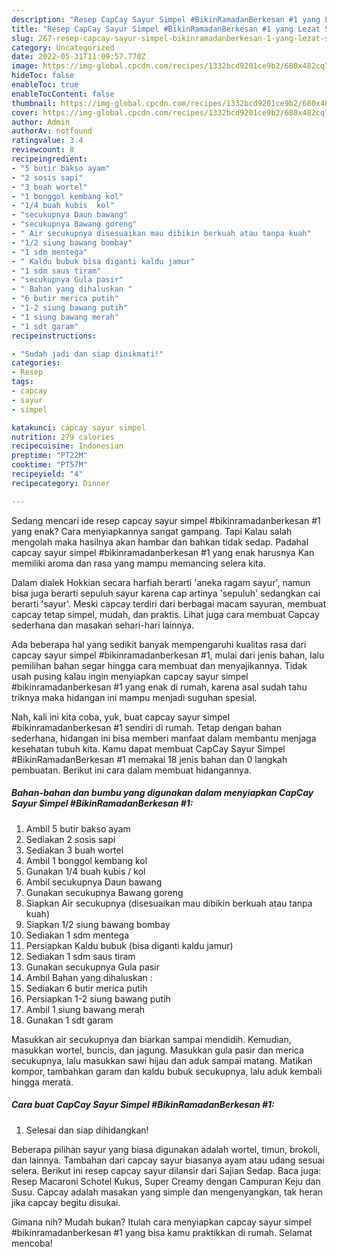 ```yaml
---
description: "Resep CapCay Sayur Simpel #BikinRamadanBerkesan #1 yang Lezat Sekali"
title: "Resep CapCay Sayur Simpel #BikinRamadanBerkesan #1 yang Lezat Sekali"
slug: 267-resep-capcay-sayur-simpel-bikinramadanberkesan-1-yang-lezat-sekali
category: Uncategorized
date: 2022-05-31T11:09:57.770Z
image: https://img-global.cpcdn.com/recipes/1332bcd9201ce9b2/680x482cq70/capcay-sayur-simpel-bikinramadanberkesan-1-foto-resep-utama.jpg
hideToc: false
enableToc: true
enableTocContent: false
thumbnail: https://img-global.cpcdn.com/recipes/1332bcd9201ce9b2/680x482cq70/capcay-sayur-simpel-bikinramadanberkesan-1-foto-resep-utama.jpg
cover: https://img-global.cpcdn.com/recipes/1332bcd9201ce9b2/680x482cq70/capcay-sayur-simpel-bikinramadanberkesan-1-foto-resep-utama.jpg
author: Admin
authorAv: notfound
ratingvalue: 3.4
reviewcount: 8
recipeingredient:
- "5 butir bakso ayam"
- "2 sosis sapi"
- "3 buah wortel"
- "1 bonggol kembang kol"
- "1/4 buah kubis  kol"
- "secukupnya Daun bawang"
- "secukupnya Bawang goreng"
- " Air secukupnya disesuaikan mau dibikin berkuah atau tanpa kuah"
- "1/2 siung bawang bombay"
- "1 sdm mentega"
- " Kaldu bubuk bisa diganti kaldu jamur"
- "1 sdm saus tiram"
- "secukupnya Gula pasir"
- " Bahan yang dihaluskan "
- "6 butir merica putih"
- "1-2 siung bawang putih"
- "1 siung bawang merah"
- "1 sdt garam"
recipeinstructions:

- "Sudah jadi dan siap dinikmati!"
categories:
- Resep
tags:
- capcay
- sayur
- simpel

katakunci: capcay sayur simpel 
nutrition: 279 calories
recipecuisine: Indonesian
preptime: "PT22M"
cooktime: "PT57M"
recipeyield: "4"
recipecategory: Dinner

---
```



Sedang mencari ide resep capcay sayur simpel #bikinramadanberkesan #1 yang enak? Cara menyiapkannya sangat gampang. Tapi Kalau salah mengolah maka hasilnya akan hambar dan bahkan tidak sedap. Padahal capcay sayur simpel #bikinramadanberkesan #1 yang enak harusnya Kan memiliki aroma dan rasa yang mampu memancing selera kita.


Dalam dialek Hokkian secara harfiah berarti &#39;aneka ragam sayur&#39;, namun bisa juga berarti sepuluh sayur karena cap artinya &#39;sepuluh&#39; sedangkan cai berarti &#39;sayur&#39;. Meski capcay terdiri dari berbagai macam sayuran, membuat capcay tetap simpel, mudah, dan praktis. Lihat juga cara membuat Capcay sederhana dan masakan sehari-hari lainnya.

Ada beberapa hal yang sedikit banyak mempengaruhi kualitas rasa dari capcay sayur simpel #bikinramadanberkesan #1, mulai dari jenis bahan, lalu pemilihan bahan segar hingga cara membuat dan menyajikannya. Tidak usah pusing kalau ingin menyiapkan capcay sayur simpel #bikinramadanberkesan #1 yang enak di rumah, karena asal sudah tahu triknya maka hidangan ini mampu menjadi suguhan spesial.


Nah, kali ini kita coba, yuk, buat capcay sayur simpel #bikinramadanberkesan #1 sendiri di rumah. Tetap dengan bahan sederhana, hidangan ini bisa memberi manfaat dalam membantu menjaga kesehatan tubuh kita. Kamu dapat membuat CapCay Sayur Simpel #BikinRamadanBerkesan #1 memakai 18 jenis bahan dan 0 langkah pembuatan. Berikut ini cara dalam membuat hidangannya.

<!--inarticleads1-->

##### Bahan-bahan dan bumbu yang digunakan dalam menyiapkan CapCay Sayur Simpel #BikinRamadanBerkesan #1:

1. Ambil 5 butir bakso ayam
1. Sediakan 2 sosis sapi
1. Sediakan 3 buah wortel
1. Ambil 1 bonggol kembang kol
1. Gunakan 1/4 buah kubis / kol
1. Ambil secukupnya Daun bawang
1. Gunakan secukupnya Bawang goreng
1. Siapkan  Air secukupnya (disesuaikan mau dibikin berkuah atau tanpa kuah)
1. Siapkan 1/2 siung bawang bombay
1. Sediakan 1 sdm mentega
1. Persiapkan  Kaldu bubuk (bisa diganti kaldu jamur)
1. Sediakan 1 sdm saus tiram
1. Gunakan secukupnya Gula pasir
1. Ambil  Bahan yang dihaluskan :
1. Sediakan 6 butir merica putih
1. Persiapkan 1-2 siung bawang putih
1. Ambil 1 siung bawang merah
1. Gunakan 1 sdt garam


Masukkan air secukupnya dan biarkan sampai mendidih. Kemudian, masukkan wortel, buncis, dan jagung. Masukkan gula pasir dan merica secukupnya, lalu masukkan sawi hijau dan aduk sampai matang. Matikan kompor, tambahkan garam dan kaldu bubuk secukupnya, lalu aduk kembali hingga merata. 

<!--inarticleads2-->

##### Cara buat CapCay Sayur Simpel #BikinRamadanBerkesan #1:


1. Selesai dan siap dihidangkan!

Beberapa pilihan sayur yang biasa digunakan adalah wortel, timun, brokoli, dan lainnya. Tambahan dari capcay sayur biasanya ayam atau udang sesuai selera. Berikut ini resep capcay sayur dilansir dari Sajian Sedap. Baca juga: Resep Macaroni Schotel Kukus, Super Creamy dengan Campuran Keju dan Susu. Capcay adalah masakan yang simple dan mengenyangkan, tak heran jika capcay begitu disukai. 

Gimana nih? Mudah bukan? Itulah cara menyiapkan capcay sayur simpel #bikinramadanberkesan #1 yang bisa kamu praktikkan di rumah. Selamat mencoba!
